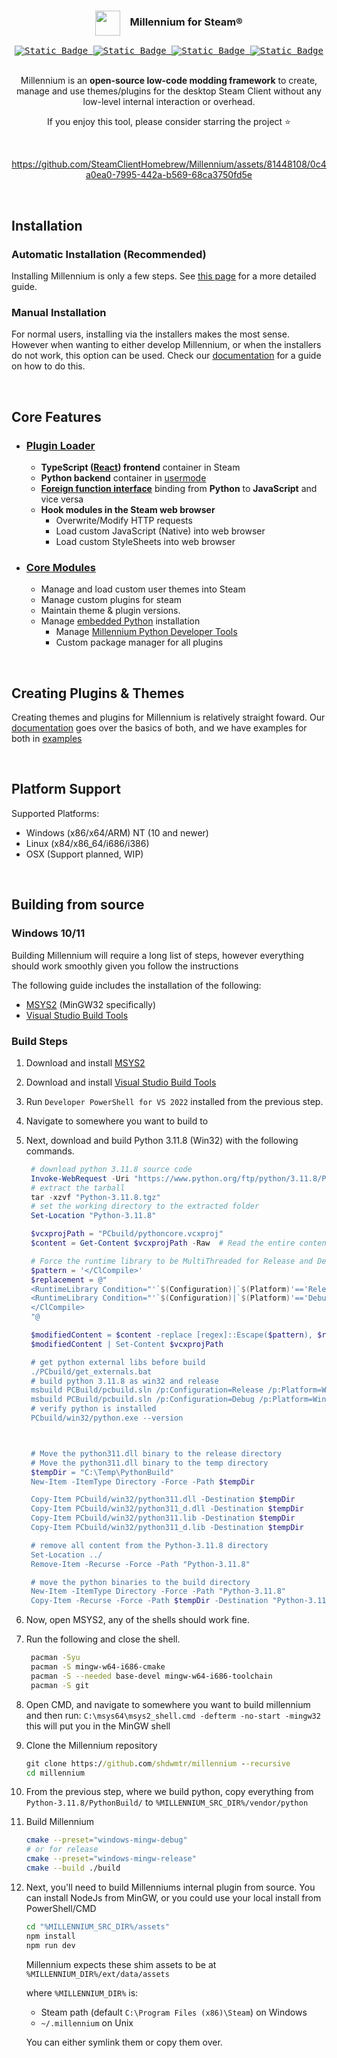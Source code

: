 <div align="center">
<!-- <img src="https://i.imgur.com/9qYPFSA.png" alt="Alt text" width="40">
  ## Millennium for Steam® -->

<h3><img align="center" height="40" src="https://i.imgur.com/9qYPFSA.png"> &nbsp; &nbsp;Millennium for Steam®</h3>


<kbd>
  <a href="https://steambrew.app/discord">
      <img alt="Static Badge" src="https://img.shields.io/badge/discord-green?labelColor=151B23&color=151B23&style=for-the-badge&logo=discord&logoColor=white" href="#">
  </a>
</kbd>
<kbd>
  <a href="https://steambrew.app">
      <img alt="Static Badge" src="https://img.shields.io/badge/website-green?labelColor=151B23&color=151B23&style=for-the-badge&logo=firefoxbrowser&logoColor=white" href="#">
  </a>
</kbd>
<kbd>
  <a href="https://docs.steambrew.app">
      <img alt="Static Badge" src="https://img.shields.io/badge/documentation-green?labelColor=151B23&color=151B23&style=for-the-badge&logo=readthedocs&logoColor=white" href="#">
  </a>
</kbd>
<kbd>
  <a href="#"  title="Lines of Code">
      <img alt="Static Badge" src="https://img.shields.io/endpoint?url=https%3A%2F%2Floc-counter.onrender.com%2F%3Frepo%3DSteamClientHomebrew%2FMillennium%26branch%3Dmain&style=for-the-badge&labelColor=%23151B23&color=%23151B23&logo=coderwall&label=&logoColor=white">
  </a>
</kbd>

<br>
<br>


Millennium is an **open-source low-code modding framework** to create, manage and use themes/plugins for the desktop Steam Client without any low-level internal interaction or overhead.

If you enjoy this tool, please consider starring the project ⭐

<br>

<!-- credits to https://github.com/clawdius for this intro video -->
https://github.com/SteamClientHomebrew/Millennium/assets/81448108/0c4a0ea0-7995-442a-b569-68ca3750fd5e

<br>
</div>

## Installation

### Automatic Installation (Recommended)

  Installing Millennium is only a few steps. See [this page](https://docs.steambrew.app/users/installing#automatic) for a more detailed guide.

### Manual Installation

For normal users, installing via the installers makes the most sense. However when wanting to either develop Millennium, or when the installers do not work, this option can be used. Check our [documentation](https://docs.steambrew.app/users/installing#manual) for a guide on how to do this.

&nbsp;

## Core Features

- ### [Plugin Loader](/src/)
  - **TypeScript ([React](https://react.dev/)) frontend** container in Steam
  - **Python backend** container in [usermode](https://en.wikipedia.org/wiki/User-Mode_Driver_Framework)
  - **[Foreign function interface](https://en.wikipedia.org/wiki/Foreign_function_interface)** binding from **Python** to **JavaScript** and vice versa
  - **Hook modules in the Steam web browser**
    - Overwrite/Modify HTTP requests
    - Load custom JavaScript (Native) into web browser
    - Load custom StyleSheets into web browser
- ### [Core Modules](/assets/)
  - Manage and load custom user themes into Steam
  - Manage custom plugins for steam
  - Maintain theme & plugin versions. 
  - Manage [embedded Python](https://www.python.org/downloads/release/python-3118/) installation
    - Manage [Millennium Python Developer Tools](https://pypi.org/project/millennium/)
    - Custom package manager for all plugins

&nbsp;

## Creating Plugins & Themes

Creating themes and plugins for Millennium is relatively straight foward. Our [documentation](https://docs.steambrew.app/developers) goes over the basics of both, 
and we have examples for both in [examples](./examples)

&nbsp;

## Platform Support


Supported Platforms:

- Windows (x86/x64/ARM) NT (10 and newer)
- Linux (x84/x86_64/i686/i386)
- OSX (Support planned, WIP)

&nbsp;

## Building from source

### Windows 10/11

Building Millennium will require a long list of steps, however everything should work smoothly given you follow the instructions

The following guide includes the installation of the following:
- [MSYS2](https://repo.msys2.org/distrib/x86_64/msys2-x86_64-20241208.exe) (MinGW32 specifically)
- [Visual Studio Build Tools ](https://aka.ms/vs/17/release/vs_BuildTools.exe)

### Build Steps
1. Download and install [MSYS2](https://repo.msys2.org/distrib/x86_64/msys2-x86_64-20241208.exe)
1. Download and install [Visual Studio Build Tools](https://aka.ms/vs/17/release/vs_BuildTools.exe)
1. Run `Developer PowerShell for VS 2022` installed from the previous step.
1. Navigate to somewhere you want to build to
1. Next, download and build Python 3.11.8 (Win32) with the following commands. 
   ```ps1
    # download python 3.11.8 source code
    Invoke-WebRequest -Uri "https://www.python.org/ftp/python/3.11.8/Python-3.11.8.tgz" -OutFile "Python-3.11.8.tgz"
    # extract the tarball
    tar -xzvf "Python-3.11.8.tgz"
    # set the working directory to the extracted folder
    Set-Location "Python-3.11.8"

    $vcxprojPath = "PCbuild/pythoncore.vcxproj"
    $content = Get-Content $vcxprojPath -Raw  # Read the entire content as a single string

    # Force the runtime library to be MultiThreaded for Release and Debug configurations
    $pattern = '</ClCompile>'
    $replacement = @"
    <RuntimeLibrary Condition="'`$(Configuration)|`$(Platform)'=='Release|Win32'">MultiThreaded</RuntimeLibrary>
    <RuntimeLibrary Condition="'`$(Configuration)|`$(Platform)'=='Debug|Win32'">MultiThreadedDebug</RuntimeLibrary>
    </ClCompile>
    "@

    $modifiedContent = $content -replace [regex]::Escape($pattern), $replacement
    $modifiedContent | Set-Content $vcxprojPath

    # get python external libs before build
    ./PCbuild/get_externals.bat
    # build python 3.11.8 as win32 and release
    msbuild PCBuild/pcbuild.sln /p:Configuration=Release /p:Platform=Win32 /p:RuntimeLibrary=MT
    msbuild PCBuild/pcbuild.sln /p:Configuration=Debug /p:Platform=Win32 /p:RuntimeLibrary=MT
    # verify python is installed
    PCbuild/win32/python.exe --version



    # Move the python311.dll binary to the release directory
    # Move the python311.dll binary to the temp directory
    $tempDir = "C:\Temp\PythonBuild"
    New-Item -ItemType Directory -Force -Path $tempDir

    Copy-Item PCbuild/win32/python311.dll -Destination $tempDir
    Copy-Item PCbuild/win32/python311_d.dll -Destination $tempDir
    Copy-Item PCbuild/win32/python311.lib -Destination $tempDir
    Copy-Item PCbuild/win32/python311_d.lib -Destination $tempDir

    # remove all content from the Python-3.11.8 directory
    Set-Location ../
    Remove-Item -Recurse -Force -Path "Python-3.11.8"

    # move the python binaries to the build directory
    New-Item -ItemType Directory -Force -Path "Python-3.11.8"
    Copy-Item -Recurse -Force -Path $tempDir -Destination "Python-3.11.8"

   ```
1. Now, open MSYS2, any of the shells should work fine.
1. Run the following and close the shell.
   ```bash
    pacman -Syu
    pacman -S mingw-w64-i686-cmake
    pacman -S --needed base-devel mingw-w64-i686-toolchain
    pacman -S git
   ```
1. Open CMD, and navigate to somewhere you want to build millennium and then run:
`C:\msys64\msys2_shell.cmd -defterm -no-start -mingw32` this will put you in the MinGW shell
1. Clone the Millennium repository
    ```cmd
    git clone https://github.com/shdwmtr/millennium --recursive
    cd millennium
    ```
1. From the previous step, where we build python, copy everything from `Python-3.11.8/PythonBuild/` to `%MILLENNIUM_SRC_DIR%/vendor/python`
1. Build Millennium
    ```bash
    cmake --preset="windows-mingw-debug"
    # or for release
    cmake --preset="windows-mingw-release"
    cmake --build ./build
    ```

1. Next, you'll need to build Millenniums internal plugin from source. 
You can install NodeJs from MinGW, or you could use your local install from PowerShell/CMD

    ```bash
    cd "%MILLENNIUM_SRC_DIR%/assets"
    npm install
    npm run dev
    ```

    Millennium expects these shim assets to be at `%MILLENNIUM_DIR%/ext/data/assets`

    where `%MILLENNIUM_DIR%` is:
    - Steam path (default `C:\Program Files (x86)\Steam`) on Windows
    - `~/.millennium` on Unix

    You can either symlink them or copy them over. 


